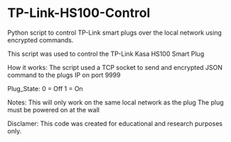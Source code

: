 # TP-Link-HS100-Control
Python script to control TP-Link smart plugs over the local network using encrypted commands.


This script was used to control the TP-Link Kasa HS100 Smart Plug

How it works:
The script used a TCP socket to send and encrypted JSON command to the plugs IP on port 9999

Plug_State:
0 = Off
1 = On


Notes:
This will only work on the same local network as the plug
The plug must be powered on at the wall


Disclamer:
This code was created for educational and research purposes only.
